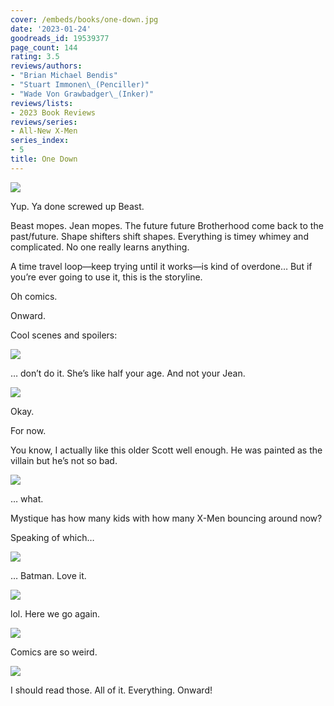```yaml
---
cover: /embeds/books/one-down.jpg
date: '2023-01-24'
goodreads_id: 19539377
page_count: 144
rating: 3.5
reviews/authors:
- "Brian Michael Bendis"
- "Stuart Immonen\_(Penciller)"
- "Wade Von Grawbadger\_(Inker)"
reviews/lists:
- 2023 Book Reviews
reviews/series:
- All-New X-Men
series_index:
- 5
title: One Down
---
```

![](/embeds/books/attachments/all-new-x-men-5-7ff825.png)

Yup. Ya done screwed up Beast. 

Beast mopes. Jean mopes. The future future Brotherhood come back to the past/future. Shape shifters shift shapes. Everything is timey whimey and complicated. No one really learns anything. 

A time travel loop—keep trying until it works—is kind of overdone… But if you’re ever going to use it, this is the storyline. 

Oh comics. 

Onward. 

<!--more-->

Cool scenes and spoilers:

![](/embeds/books/attachments/all-new-x-men-5-8db477.png)

… don’t do it. She’s like half your age. And not your Jean. 

![](/embeds/books/attachments/all-new-x-men-5-d66d89.png)

Okay. 

For now. 

You know, I actually like this older Scott well enough. He was painted as the villain but he’s not so bad. 

![](/embeds/books/attachments/all-new-x-men-5-54bfc9.png)

… what. 

Mystique has how many kids with how many X-Men bouncing around now? 

Speaking of which…

![](/embeds/books/attachments/all-new-x-men-5-02e325.png)

… Batman. Love it. 

![](/embeds/books/attachments/all-new-x-men-5-46f4bc.png)

lol. Here we go again. 

![](/embeds/books/attachments/all-new-x-men-5-dac01c.png)

Comics are so weird. 

![](/embeds/books/attachments/all-new-x-men-5-22755a.png)

I should read those. All of it. Everything. Onward!


